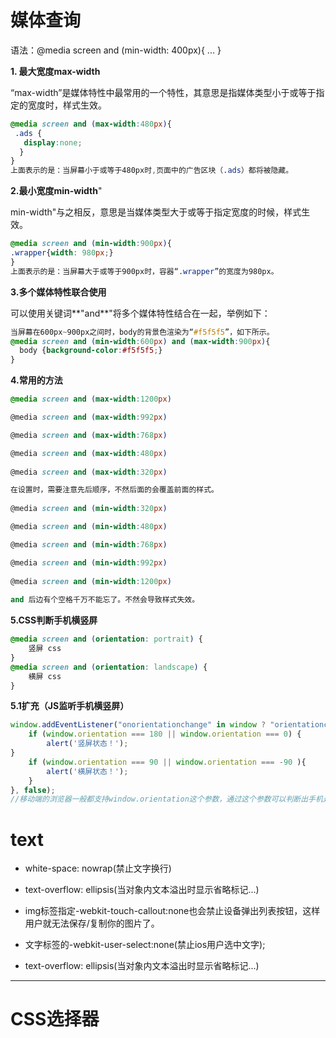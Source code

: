 # 媒体查询

语法：@media screen and (min-width: 400px){ ... }

**1. 最大宽度max-width**

“max-width”是媒体特性中最常用的一个特性，其意思是指媒体类型小于或等于指定的宽度时，样式生效。

```css
@media screen and (max-width:480px){
 .ads {
   display:none;
  }
}
上面表示的是：当屏幕小于或等于480px时,页面中的广告区块（.ads）都将被隐藏。
```

**2.最小宽度min-width**"

min-width"与之相反，意思是当媒体类型大于或等于指定宽度的时候，样式生效。

```CSS
@media screen and (min-width:900px){
.wrapper{width: 980px;}
}
上面表示的是：当屏幕大于或等于900px时，容器“.wrapper”的宽度为980px。
```

**3.多个媒体特性联合使用**

可以使用关键词**"and**"将多个媒体特性结合在一起，举例如下：

```css
当屏幕在600px~900px之间时，body的背景色渲染为“#f5f5f5”，如下所示。
@media screen and (min-width:600px) and (max-width:900px){
  body {background-color:#f5f5f5;}
}
```

**4.常用的方法**

```css
@media screen and (max-width:1200px)

@media screen and (max-width:992px)

@media screen and (max-width:768px)

@media screen and (max-width:480px)
  
@media screen and (max-width:320px)

在设置时，需要注意先后顺序，不然后面的会覆盖前面的样式。
  
@media screen and (min-width:320px)

@media screen and (min-width:480px)

@media screen and (min-width:768px)

@media screen and (min-width:992px)
  
@media screen and (min-width:1200px)
  
and 后边有个空格千万不能忘了。不然会导致样式失效。
```

**5.CSS判断手机横竖屏**

```CSS
@media screen and (orientation: portrait) {
    竖屏 css
}
@media screen and (orientation: landscape) {
    横屏 css
}
```

**5.1扩充（JS监听手机横竖屏）**

```javascript
window.addEventListener("onorientationchange" in window ? "orientationchange" : "resize", function() {
    if (window.orientation === 180 || window.orientation === 0) {
        alert('竖屏状态！');
}
    if (window.orientation === 90 || window.orientation === -90 ){
        alert('横屏状态！');
    } 
}, false);
//移动端的浏览器一般都支持window.orientation这个参数，通过这个参数可以判断出手机是处在横屏还是竖屏状态
```

# text

+ white-space: nowrap(禁止文字换行)

+ text-overflow: ellipsis(当对象内文本溢出时显示省略标记...)

+ img标签指定-webkit-touch-callout:none也会禁止设备弹出列表按钮，这样用户就无法保存/复制你的图片了。

+ 文字标签的-webkit-user-select:none(禁止ios用户选中文字);

+ text-overflow: ellipsis(当对象内文本溢出时显示省略标记...)

***

# CSS选择器

